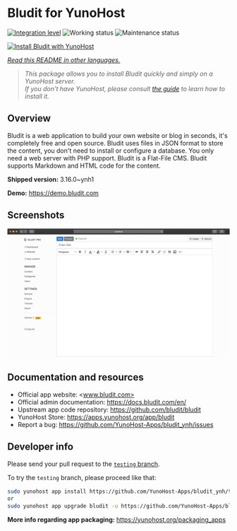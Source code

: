 <!--
N.B.: This README was automatically generated by <https://github.com/YunoHost/apps/tree/master/tools/readme_generator>
It shall NOT be edited by hand.
-->

# Bludit for YunoHost

[![Integration level](https://dash.yunohost.org/integration/bludit.svg)](https://ci-apps.yunohost.org/ci/apps/bludit/) ![Working status](https://ci-apps.yunohost.org/ci/badges/bludit.status.svg) ![Maintenance status](https://ci-apps.yunohost.org/ci/badges/bludit.maintain.svg)

[![Install Bludit with YunoHost](https://install-app.yunohost.org/install-with-yunohost.svg)](https://install-app.yunohost.org/?app=bludit)

*[Read this README in other languages.](./ALL_README.md)*

> *This package allows you to install Bludit quickly and simply on a YunoHost server.*  
> *If you don't have YunoHost, please consult [the guide](https://yunohost.org/install) to learn how to install it.*

## Overview

Bludit is a web application to build your own website or blog in seconds, it's completely free and open source. Bludit uses files in JSON format to store the content, you don't need to install or configure a database. You only need a web server with PHP support. Bludit is a Flat-File CMS. Bludit supports Markdown and HTML code for the content.

**Shipped version:** 3.16.0~ynh1

**Demo:** <https://demo.bludit.com>

## Screenshots

![Screenshot of Bludit](./doc/screenshots/bludit_1_en.png)

## Documentation and resources

- Official app website: <www.bludit.com>
- Official admin documentation: <https://docs.bludit.com/en/>
- Upstream app code repository: <https://github.com/bludit/bludit>
- YunoHost Store: <https://apps.yunohost.org/app/bludit>
- Report a bug: <https://github.com/YunoHost-Apps/bludit_ynh/issues>

## Developer info

Please send your pull request to the [`testing` branch](https://github.com/YunoHost-Apps/bludit_ynh/tree/testing).

To try the `testing` branch, please proceed like that:

```bash
sudo yunohost app install https://github.com/YunoHost-Apps/bludit_ynh/tree/testing --debug
or
sudo yunohost app upgrade bludit -u https://github.com/YunoHost-Apps/bludit_ynh/tree/testing --debug
```

**More info regarding app packaging:** <https://yunohost.org/packaging_apps>
